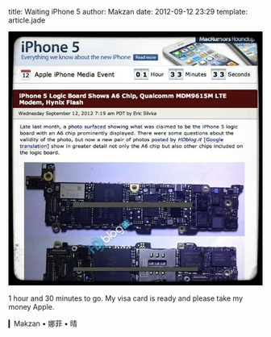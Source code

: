 title: Waiting iPhone 5
author: Makzan
date: 2012-09-12 23:29
template: article.jade

![macrumors screenshot](macrumors-screenshot.jpg)

1 hour and 30 minutes to go. My visa card is ready and please take my money Apple.

▎Makzan • 娜菲 • 晴
